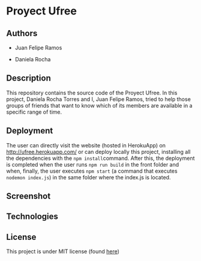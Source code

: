# Proyect Ufree

## Authors

* Juan Felipe Ramos

* Daniela Rocha

## Description
This repository contains the source code of the Proyect Ufree. In this project, Daniela Rocha Torres and I, Juan Felipe Ramos, tried to help those groups of friends that want to know which of its members are available in a specific range of time.

## Deployment
The user can directly visit the website (hosted in HerokuApp) on http://ufree.herokuapp.com/ or can deploy locally this project, installing all the dependencies with the `npm install`command. After this, the deployment is completed when the user runs `npm run build` in the front folder and when, finally, the user executes `npm start` (a command that executes `nodemon index.js`) in the same folder where the index.js is located.

## Screenshot



## Technologies

## License

This project is under MIT license (found [here]())


